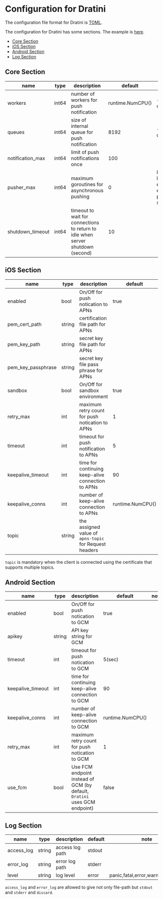 # Configuration for Dratini

The configuration file format for Dratini is [TOML](https://github.com/toml-lang/toml).

The configuration for Dratini has some sections. The example is [here](test/dratini.toml).

 * [Core Section](#core-section)
 * [iOS Section](#ios-section)
 * [Android Section](#android-section)
 * [Log Section](#log-section)

## Core Section

|name            |type  |description                                 |default         |note                                |
|----------------|------|--------------------------------------------|----------------|------------------------------------|
|workers         |int64 |number of workers for push notification     |runtime.NumCPU()|`-w` options can overwrite          |
|queues          |int64 |size of internal queue for push notification|8192            |`-q` options can overwrite          |
|notification_max|int64 |limit of push notifications once            |100             |                                    |
|pusher_max      |int64 |maximum goroutines for asynchronous pushing |0               |If the value is less than or equal to zero, each worker pushes synchronously|
|shutdown_timeout|int64 |timeout to wait for connections to return to idle when server shutdown (second) | 10 | |

## iOS Section

|name                  |type  |description                                           |default   |note                           |
|----------------------|------|------------------------------------------------------|----------|-------------------------------|
|enabled               |bool  |On/Off for push notication to APNs                    |true      |                               |
|pem_cert_path         |string|certification file path for APNs                      |          |                               |
|pem_key_path          |string|secret key file path for APNs                         |          |                               |
|pem_key_passphrase    |string|secret key file pass phrase for APNs                  |          |                               |
|sandbox               |bool  |On/Off for sandbox environment                        |true      |                               |
|retry_max             |int   |maximum retry count for push notication to APNs       |1         |                               |
|timeout               |int   |timeout for push notification to APNs                 |5         |                               |
|keepalive_timeout     |int   |time for continuing keep-alive connection to APNs     |90        |                               |
|keepalive_conns       |int   |number of keep-alive connection to APNs               |runtime.NumCPU()|                         |
|topic                 |string|the assigned value of `apns-topic` for Request headers|          |                               |

`topic` is mandatory when the client is connected using the certificate that supports multiple topics.

## Android Section

|name             |type  |description                                     |default|note|
|-----------------|------|------------------------------------------------|-------|----|
|enabled          |bool  |On/Off for push notication to GCM               |true   |    |
|apikey           |string|API key string for GCM                          |       |    |
|timeout          |int   |timeout for push notication to GCM              |5(sec) |    |
|keepalive_timeout|int   |time for continuing keep-alive connection to GCM|90     |    |
|keepalive_conns  |int   |number of keep-alive connection to GCM          |runtime.NumCPU()||
|retry_max        |int   |maximum retry count for push notication to GCM  |1      |    |
|use_fcm          |bool  |Use FCM endpoint instead of GCM (by default, `Dratini` uses GCM endpoint)  |false      |    |

## Log Section

|name      |type  |description    |default|note                             |
|----------|------|---------------|-------|---------------------------------|
|access_log|string|access log path|stdout |                                 |
|error_log |string|error log path |stderr |                                 |
|level     |string|log level      |error  |panic,fatal,error,warn,info,debug|

`access_log` and `error_log` are allowed to give not only file-path but `stdout` and `stderr` and `discard`.